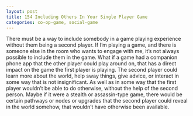 ```yaml
---
layout: post
title: 154 Including Others In Your Single Player Game
categories: co-op-game, social-game
---
```

There must be a way to include somebody in a game playing experience without them being a second player.  If I’m playing a game, and there is someone else in the room who wants to engage with me, it’s not always possible to include them in the game.  What if a game had a companion phone app that the other player could play around on, that has a direct impact on the game the first player is playing.  The second player could learn more about the world, help sway things, give advice, or interact in some way that is not insignificant.  As well as in some way that the first player wouldn’t be able to do otherwise, without the help of the second person.  Maybe if it were a stealth or assassin-type game, there would be certain pathways or nodes or upgrades that the second player could reveal in the world somehow, that wouldn’t have otherwise been available.


